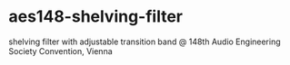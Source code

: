 # aes148-shelving-filter
shelving filter with adjustable transition band @ 148th Audio Engineering Society Convention, Vienna
